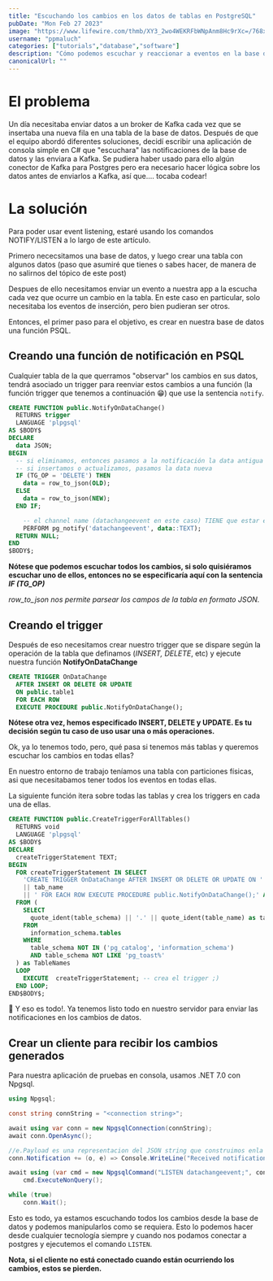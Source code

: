 ```yaml
---
title: "Escuchando los cambios en los datos de tablas en PostgreSQL"
pubDate: "Mon Feb 27 2023"
image: "https://www.lifewire.com/thmb/XY3_2wo4WEKRFbWNpAnm8Hc9rXc=/768x0/filters:no_upscale():max_bytes(150000):strip_icc()/sql-code-on-black-183029104-599b4ac60d327a00119b7053-f998acddfcd0428d9b6a37eebc3c3bf4.jpg"
username: "ppmaluch"
categories: ["tutorials","database","software"]
description: "Cómo podemos escuchar y reaccionar a eventos en la base de datos que creen o modifiquen datos, para luego ser procesados o manipulados."
canonicalUrl: ""
---
```


# El problema

Un día necesitaba enviar datos a un broker de Kafka cada vez que se insertaba una nueva fila en una tabla de la base de datos. Después de que el equipo abordó diferentes soluciones, decidí escribir una aplicación de consola simple en C# que "escuchara" las notificaciones de la base de datos y las enviara a Kafka. Se pudiera haber usado para ello algún conector de Kafka para Postgres pero era necesario hacer lógica sobre los datos antes de enviarlos a Kafka, así que.... tocaba codear!

# La solución

Para poder usar event listening, estaré usando los comandos NOTIFY/LISTEN a lo largo de este artículo.

Primero nececsitamos una base de datos, y luego crear una tabla con algunos datos (paso que asumiré que tienes o sabes hacer, de manera de no salirnos del tópico de este post)

Despues de ello necesitamos enviar un evento a nuestra app a la escucha cada vez que ocurre un cambio en la tabla. En este caso en particular, solo necesitaba los eventos de inserción, pero bien pudieran ser otros.

Entonces, el primer paso para el objetivo, es crear en nuestra base de datos una función PSQL.

## Creando una función de notificación en PSQL

Cualquier tabla de la que querramos "observar" los cambios en sus datos, tendrá asociado un trigger para reenviar estos cambios a una función (la función trigger que tenemos a continuación 😁) que use la sentencia ``notify``.

```SQL
CREATE FUNCTION public.NotifyOnDataChange()
  RETURNS trigger
  LANGUAGE 'plpgsql'
AS $BODY$
DECLARE
  data JSON;
BEGIN
  -- si eliminamos, entonces pasamos a la notificación la data antigua
  -- si insertamos o actualizamos, pasamos la data nueva
  IF (TG_OP = 'DELETE') THEN
    data = row_to_json(OLD);
  ELSE
    data = row_to_json(NEW);
  END IF;

    -- el channel name (datachangeevent en este caso) TIENE que estar en lowercase, de otra manera pg_notify() no funcionará
    PERFORM pg_notify('datachangeevent', data::TEXT);
  RETURN NULL;
END
$BODY$;
```

**Nótese que podemos escuchar todos los cambios, si solo quisiéramos escuchar uno de ellos, entonces no se especificaría aquí con la sentencia _IF (TG_OP)_**

_row_to_json nos permite parsear los campos de la tabla en formato JSON._

## Creando el trigger

Después de eso necesitamos crear nuestro trigger que se dispare según la operación de la tabla que definamos (_INSERT, DELETE_, etc) y ejecute nuestra función **NotifyOnDataChange**

```SQL
CREATE TRIGGER OnDataChange
  AFTER INSERT OR DELETE OR UPDATE
  ON public.table1
  FOR EACH ROW
  EXECUTE PROCEDURE public.NotifyOnDataChange();
```

**Nótese otra vez, hemos especificado INSERT, DELETE y UPDATE. Es tu decisión según tu caso de uso usar una o más operaciones.**

Ok, ya lo tenemos todo, pero, qué pasa si tenemos más tablas y queremos escuchar los cambios en todas ellas?

En nuestro entorno de trabajo teníamos una tabla con particiones físicas, asi que necesitabamos tener todos los eventos en todas ellas.

La siguiente función itera sobre todas las tablas y crea los triggers en cada una de ellas.

```SQL
CREATE FUNCTION public.CreateTriggerForAllTables()
  RETURNS void
  LANGUAGE 'plpgsql'
AS $BODY$
DECLARE
  createTriggerStatement TEXT;
BEGIN
  FOR createTriggerStatement IN SELECT
    'CREATE TRIGGER OnDataChange AFTER INSERT OR DELETE OR UPDATE ON '
    || tab_name
    || ' FOR EACH ROW EXECUTE PROCEDURE public.NotifyOnDataChange();' AS trigger_creation_query
  FROM (
    SELECT
      quote_ident(table_schema) || '.' || quote_ident(table_name) as tab_name
    FROM
      information_schema.tables
    WHERE
      table_schema NOT IN ('pg_catalog', 'information_schema')
      AND table_schema NOT LIKE 'pg_toast%'
  ) as TableNames
  LOOP
    EXECUTE  createTriggerStatement; -- crea el trigger ;)
  END LOOP;
END$BODY$;
```

💪 Y eso es todo!. Ya tenemos listo todo en nuestro servidor para enviar las notificaciones en los cambios de datos.

## Crear un cliente para recibir los cambios generados

Para nuestra aplicación de pruebas en consola, usamos .NET 7.0 con Npgsql.

```c#
using Npgsql;

const string connString = "<connection string>";

await using var conn = new NpgsqlConnection(connString);
await conn.OpenAsync();

//e.Payload es una representacion del JSON string que construimos enla función NotifyOnDataChange()
conn.Notification += (o, e) => Console.WriteLine("Received notification: " + e.Payload);

await using (var cmd = new NpgsqlCommand("LISTEN datachangeevent;", conn))
    cmd.ExecuteNonQuery();

while (true)
    conn.Wait();
```

Esto es todo, ya estamos escuchando todos los cambios desde la base de datos y podemos manipularlos como se requiera. Esto lo podemos hacer desde cualquier tecnología siempre y cuando nos podamos conectar a postgres y ejecutemos el comando ``LISTEN``.

**Nota, si el cliente no está conectado cuando están ocurriendo los cambios, estos se pierden.**

